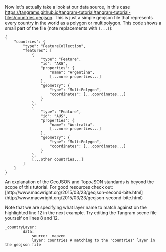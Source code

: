 Now let's actually take a look at our data source, in this case
<a href='https://tangrams.github.io/tangram-tutorial/tangram-tutorial-files/countries.geojson'
target='&#95;blank'>https://tangrams.github.io/tangram-tutorial/tangram-tutorial-files/countries.geojson</a>. This is just a simple geojson file that represents every country in the world as a polygon or multipolygon. This code shows a small part of the file (note replacements with `[...]`):

<pre><code class="language-json">{
	"countries": {
		"type": "FeatureCollection",
		"features": [
			{
				"type": "Feature",
				"id": "ARG",
				"properties": {
					"name": "Argentina",
					[...more properties...]
				},
				"geometry": {
					"type": "MultiPolygon",
					"coordinates": [...coordinates...]
				}
			},
			{
				"type": "Feature",
				"id": "AUS",
				"properties": {
					"name": "Australia",
					[...more properties...]
				},
				"geometry": {
					"type": "MultiPolygon",
					"coordinates": [...coordinates...]
				}
			},
			[...other countries...]
		]
	}
}
</pre></code>

<div class='alert-message'>
An explanation of the GeoJSON and TopoJSON standards is beyond the scope of this tutorial. For good resources check out: [http://www.macwright.org/2015/03/23/geojson-second-bite.html](http://www.macwright.org/2015/03/23/geojson-second-bite.html)
</div>

Note that we are specifying what layer name to match against on the highlighted line 12 in the next example. Try editing the Tangram scene file yourself on lines 8 and 12.

<pre><code class="language-yaml">&#95;countryLayer:
        data:
            source: &#95;mapzen
            layer: countries # matching to the 'countries' layer in the geojson file
</pre></code>

